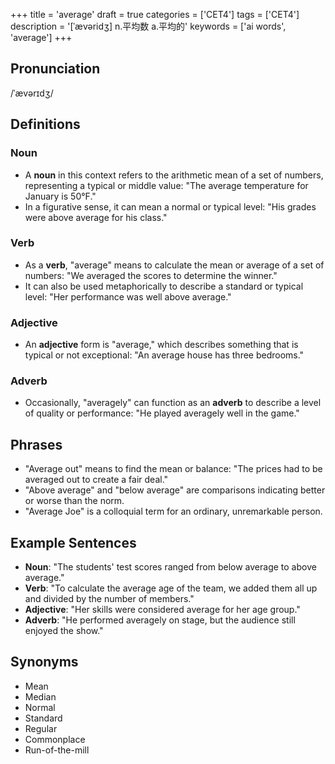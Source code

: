 +++
title = 'average'
draft = true
categories = ['CET4']
tags = ['CET4']
description = '[ˈævəridʒ] n.平均数 a.平均的'
keywords = ['ai words', 'average']
+++

## Pronunciation
/ˈævərɪdʒ/

## Definitions
### Noun
- A **noun** in this context refers to the arithmetic mean of a set of numbers, representing a typical or middle value: "The average temperature for January is 50°F."
- In a figurative sense, it can mean a normal or typical level: "His grades were above average for his class."

### Verb
- As a **verb**, "average" means to calculate the mean or average of a set of numbers: "We averaged the scores to determine the winner."
- It can also be used metaphorically to describe a standard or typical level: "Her performance was well above average."

### Adjective
- An **adjective** form is "average," which describes something that is typical or not exceptional: "An average house has three bedrooms."

### Adverb
- Occasionally, "averagely" can function as an **adverb** to describe a level of quality or performance: "He played averagely well in the game."

## Phrases
- "Average out" means to find the mean or balance: "The prices had to be averaged out to create a fair deal."
- "Above average" and "below average" are comparisons indicating better or worse than the norm.
- "Average Joe" is a colloquial term for an ordinary, unremarkable person.

## Example Sentences
- **Noun**: "The students' test scores ranged from below average to above average."
- **Verb**: "To calculate the average age of the team, we added them all up and divided by the number of members."
- **Adjective**: "Her skills were considered average for her age group."
- **Adverb**: "He performed averagely on stage, but the audience still enjoyed the show."

## Synonyms
- Mean
- Median
- Normal
- Standard
- Regular
- Commonplace
- Run-of-the-mill
